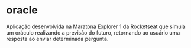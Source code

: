 # oracle

Aplicação desenvolvida na Maratona Explorer 1 da Rocketseat que simula um oráculo realizando a previsão do futuro, retornando ao usuário uma resposta ao enviar determinada pergunta.
